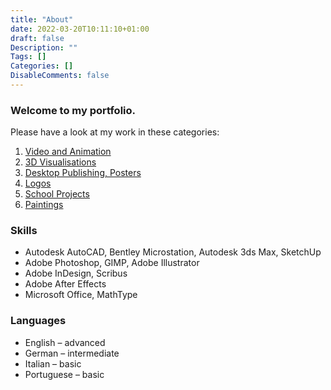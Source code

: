```yaml
---
title: "About"
date: 2022-03-20T10:11:10+01:00
draft: false
Description: ""
Tags: []
Categories: []
DisableComments: false
---
```


### Welcome to my portfolio.

Please have a look at my work in these categories:

1. [Video and Animation](/portfolio/#videoandanimation)
2. [3D Visualisations](/portfolio/#3dvisualisations)
3. [Desktop Publishing, Posters](/portfolio/#DTPposters)
4. [Logos](/portfolio/#logos)
5. [School Projects](/portfolio/#schoolprojects)
6. [Paintings](/portfolio/#paintings)


### Skills
* Autodesk AutoCAD, Bentley Microstation, Autodesk 3ds Max, SketchUp
* Adobe Photoshop, GIMP, Adobe Illustrator
* Adobe InDesign, Scribus
* Adobe After Effects 
* Microsoft Office, MathType
### Languages
* English – advanced
* German – intermediate
* Italian – basic
* Portuguese – basic